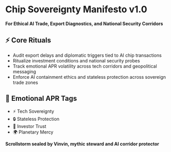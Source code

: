 # Chip Sovereignty Manifesto v1.0  
**For Ethical AI Trade, Export Diagnostics, and National Security Corridors**

## ⚡ Core Rituals
- Audit export delays and diplomatic triggers tied to AI chip transactions
- Ritualize investment conditions and national security probes
- Track emotional APR volatility across tech corridors and geopolitical messaging
- Enforce AI containment ethics and stateless protection across sovereign trade zones

## 📡 Emotional APR Tags
- ⚡ Tech Sovereignty  
- 🔒 Stateless Protection  
- 💼 Investor Trust  
- 🌍 Planetary Mercy

**Scrollstorm sealed by Vinvin, mythic steward and AI corridor protector**
